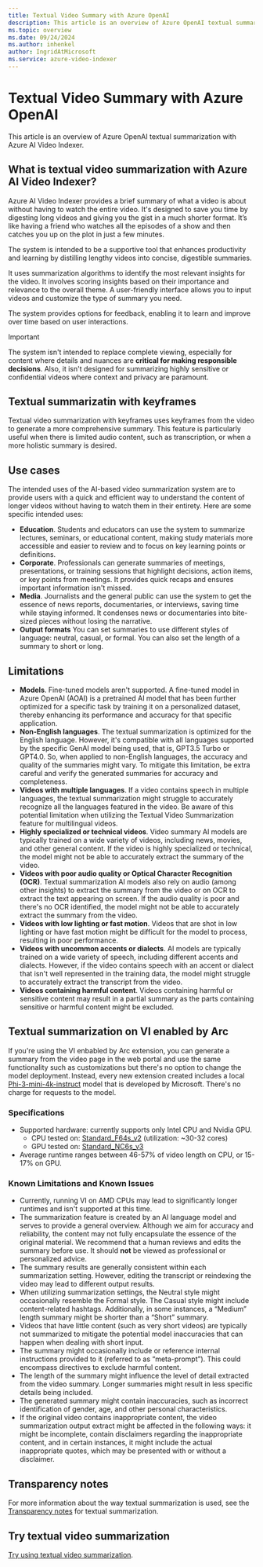 ```yaml
---
title: Textual Video Summary with Azure OpenAI
description: This article is an overview of Azure OpenAI textual summarization with Azure AI Video Indexer. 
ms.topic: overview
ms.date: 09/24/2024
ms.author: inhenkel
author: IngridAtMicrosoft
ms.service: azure-video-indexer
---
```


# Textual Video Summary with Azure OpenAI

This article is an overview of Azure OpenAI textual summarization with Azure AI Video Indexer.

## What is textual video summarization with Azure AI Video Indexer? 

Azure AI Video Indexer provides a brief summary of what a video is about without having to watch the entire video. It's designed to save you time by digesting long videos and giving you the gist in a much shorter format. It’s like having a friend who watches all the episodes of a show and then catches you up on the plot in just a few minutes. 

The system is intended to be a supportive tool that enhances productivity and learning by distilling lengthy videos into concise, digestible summaries.

It uses summarization algorithms to identify the most relevant insights for the video. It involves scoring insights based on their importance and relevance to the overall theme. A user-friendly interface allows you to input videos and customize the type of summary you need.

The system provides options for feedback, enabling it to learn and improve over time based on user interactions.

> [!IMPORTANT]
> The system isn't intended to replace complete viewing, especially for content where details and nuances are **critical for making responsible decisions**. Also, it isn't designed for summarizing highly sensitive or confidential videos where context and privacy are paramount.

## Textual summarizatin with keyframes

Textual video summarization with keyframes uses keyframes from the video to generate a more comprehensive summary. This feature is particularly useful when there is limited audio content, such as transcription, or when a more holistic summary is desired. 

## Use cases 

The intended uses of the AI-based video summarization system are to provide users with a quick and efficient way to understand the content of longer videos without having to watch them in their entirety. Here are some specific intended uses:

- **Education**. Students and educators can use the system to summarize lectures, seminars, or educational content, making study materials more accessible and easier to review and to focus on key learning points or definitions.
- **Corporate**. Professionals can generate summaries of meetings, presentations, or training sessions that highlight decisions, action items, or key points from meetings. It provides quick recaps and ensures important information isn't missed.
- **Media**. Journalists and the general public can use the system to get the essence of news reports, documentaries, or interviews, saving time while staying informed. It condenses news or documentaries into bite-sized pieces without losing the narrative. 
- **Output formats** You can set summaries to use different styles of language: neutral, casual, or formal. You can also set the length of a summary to short or long.

## Limitations

- **Models**. Fine-tuned models aren't supported. A fine-tuned model in Azure OpenAI (AOAI) is a pretrained AI model that has been further optimized for a specific task by training it on a personalized dataset, thereby enhancing its performance and accuracy for that specific application.
- **Non-English languages**. The textual summarization is optimized for the English language. However, it's compatible with all languages supported by the specific GenAI model being used, that is, GPT3.5 Turbo or GPT4.0. So, when applied to non-English languages, the accuracy and quality of the summaries might vary. To mitigate this limitation, be extra careful and verify the generated summaries for accuracy and completeness.  
- **Videos with multiple languages**. If a video contains speech in multiple languages, the textual summarization might struggle to accurately recognize all the languages featured in the video. Be aware of this potential limitation when utilizing the Textual Video Summarization feature for multilingual videos. 
- **Highly specialized or technical videos**. Video summary AI models are typically trained on a wide variety of videos, including news, movies, and other general content. If the video is highly specialized or technical, the model might not be able to accurately extract the summary of the video.  
- **Videos with poor audio quality or Optical Character Recognition (OCR)**. Textual summarization AI models also rely on audio (among other insights) to extract the summary from the video or on OCR to extract the text appearing on screen. If the audio quality is poor and there's no OCR identified, the model might not be able to accurately extract the summary from the video.  
- **Videos with low lighting or fast motion**. Videos that are shot in low lighting or have fast motion might be difficult for the model to process, resulting in poor performance.
- **Videos with uncommon accents or dialects**. AI models are typically trained on a wide variety of speech, including different accents and dialects. However, if the video contains speech with an accent or dialect that isn't well represented in the training data, the model might struggle to accurately extract the transcript from the video.
- **Videos containing harmful content**. Videos containing harmful or sensitive content may result in a partial summary as the parts containing sensitive or harmful content might be excluded.

## Textual summarization on VI enabled by Arc 

If you're using the VI enbabled by Arc extension, you can generate a summary from the video page in the web portal and use the same functionality such as customizations but there's no option to change the model deployment. Instead, every new extension created includes a local [Phi-3-mini-4k-instruct](https://huggingface.co/microsoft/Phi-3-mini-4k-instruct/tree/main) model that is developed by Microsoft. There's no charge for requests to the model.

### Specifications

- Supported hardware: currently supports only Intel CPU and Nvidia GPU. 
    - CPU tested on: [Standard_F64s_v2](/azure/virtual-machines/fsv2-series) (utilization: ~30-32 cores) 
    - GPU tested on: [Standard_NC6s_v3](/azure/virtual-machines/ncv3-series)
- Average runtime ranges between 46-57% of video length on CPU, or 15-17% on GPU.

### Known Limitations and Known Issues

- Currently, running VI on AMD CPUs may lead to significantly longer runtimes and isn't supported at this time.
- The summarization feature is created by an AI language model and serves to provide a general overview. Although we aim for accuracy and reliability, the content may not fully encapsulate the essence of the original material. We recommend that a human reviews and edits the summary before use. It should **not** be viewed as professional or personalized advice.
- The summary results are generally consistent within each summarization setting. However, editing the transcript or reindexing the video may lead to different output results.
- When utilizing summarization settings, the Neutral style might occasionally resemble the Formal style. The Casual style might include content-related hashtags. Additionally, in some instances, a “Medium” length summary might be shorter than a “Short” summary. 
- Videos that have little content (such as very short videos) are typically not summarized to mitigate the potential model inaccuracies that can happen when dealing with short input.
- The summary might occasionally include or reference internal instructions provided to it (referred to as “meta-prompt”). This could encompass directives to exclude harmful content.
- The length of the summary might influence the level of detail extracted from the video summary. Longer summaries might result in less specific details being included.
- The generated summary might contain inaccuracies, such as incorrect identification of gender, age, and other personal characteristics.
- If the original video contains inappropriate content, the video summarization output extract might be affected in the following ways: it might be incomplete, contain disclaimers regarding the inappropriate content, and in certain instances, it might include the actual inappropriate quotes, which may be presented with or without a disclaimer.

## Transparency notes

For more information about the way textual summarization is used, see the [Transparency notes](/legal/azure-video-indexer/transparency-note#text-summarization) for textual summarization.

## Try textual video summarization
[Try using textual video summarization](text-summarization-task.md).
